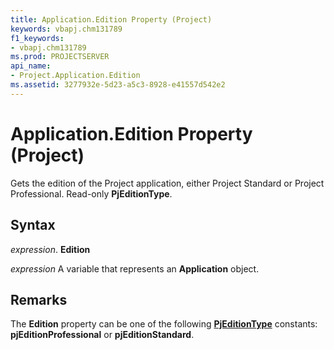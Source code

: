 ```yaml
---
title: Application.Edition Property (Project)
keywords: vbapj.chm131789
f1_keywords:
- vbapj.chm131789
ms.prod: PROJECTSERVER
api_name:
- Project.Application.Edition
ms.assetid: 3277932e-5d23-a5c3-8928-e41557d542e2
---
```



# Application.Edition Property (Project)

Gets the edition of the Project application, either Project Standard or Project Professional. Read-only  **PjEditionType**.


## Syntax

 _expression_. **Edition**

 _expression_ A variable that represents an **Application** object.


## Remarks

The  **Edition** property can be one of the following **[PjEditionType](pjeditiontype-enumeration-project.md)** constants: **pjEditionProfessional** or **pjEditionStandard**.


